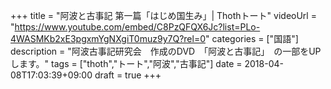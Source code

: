 +++
title =  "阿波と古事記 第一篇「はじめ国生み」| Thothトート"
videoUrl = "https://www.youtube.com/embed/C8PzQFQX6Jc?list=PLo-4WASMKb2xE3pgxmYgNXgiT0muz9y7Q?rel=0"
categories = ["国語"]
description = "阿波古事記研究会　作成のDVD　「阿波と古事記」　の一部をUPします。"
tags = ["thoth","トート","阿波","古事記"]
date = 2018-04-08T17:03:39+09:00
draft = true
+++

